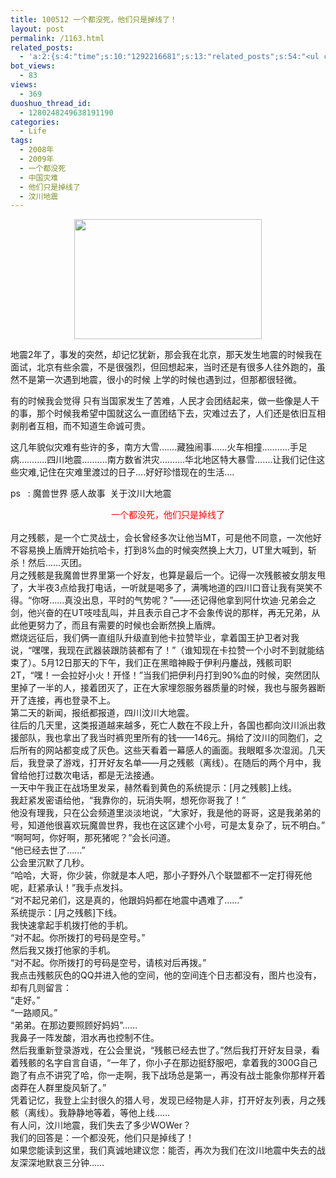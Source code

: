```yaml
---
title: 100512 一个都没死，他们只是掉线了！
layout: post
permalink: /1163.html
related_posts:
  - 'a:2:{s:4:"time";s:10:"1292216681";s:13:"related_posts";s:54:"<ul class="related_post"><li>No Related Post</li></ul>";}'
bot_views:
  - 83
views:
  - 369
duoshuo_thread_id:
  - 1280248249638191190
categories:
  - Life
tags:
  - 2008年
  - 2009年
  - 一个都没死
  - 中国灾难
  - 他们只是掉线了
  - 汶川地震
---
```

[<img class="aligncenter size-medium wp-image-1171" style="display: block; margin-left: auto; margin-right: auto; border: 0px initial initial;" title="cc1" src="http://www.80aj.com/wp-content/uploads/2010/05/cc1-300x192.jpg" alt="" width="300" height="192" />][1]

地震2年了，事发的突然，却记忆犹新，那会我在北京，那天发生地震的时候我在面试，北京有些余震，不是很强烈，但回想起来，当时还是有很多人往外跑的，虽然不是第一次遇到地震，很小的时候 上学的时候也遇到过，但那都很轻微。

有的时候我会觉得 只有当国家发生了苦难，人民才会团结起来，做一些像是人干的事，那个时候我希望中国就这么一直团结下去，灾难过去了，人们还是依旧互相剥削者互相，而不知道生命诚可贵。

这几年貌似灾难有些许的多，南方大雪&#8230;&#8230;.藏独闹事&#8230;&#8230;火车相撞&#8230;&#8230;&#8230;..手足病&#8230;&#8230;&#8230;..四川地震&#8230;&#8230;&#8230;.南方数省洪灾&#8230;&#8230;&#8230;.华北地区特大暴雪&#8230;&#8230;.让我们记住这些灾难,记住在灾难里渡过的日子&#8230;.好好珍惜现在的生活&#8230;.

<p style="text-align: left;">
  ps   : 魔兽世界 感人故事  关于汶川大地震
</p>

<div style="text-align: center;">
  <span style="color: #ff0000;">一个都没死，他们只是掉线了</span>
</div>

<div>
  <a href="http://www.80aj.com/wp-content/uploads/2010/05/cc1.jpg"><br /> </a>
</div>

<div>
  <div id="_mcePaste">
    月之残骸，是一个亡灵战士，会长曾经多次让他当MT，可是他不同意，一次他好不容易换上盾牌开始抗哈卡，打到8%血的时候突然换上大刀，UT里大喊到，斩杀！然后……灭团。
  </div>
  
  <div>
  </div>
  
  <div id="_mcePaste">
    月之残骸是我魔兽世界里第一个好友，也算是最后一个。记得一次残骸被女朋友甩了，大半夜3点给我打电话，一听就是喝多了，满嘴地道的四川口音让我有哭笑不得。“你呀……真没出息，平时的气势呢？”——还记得他拿到阿什坎迪·兄弟会之剑，他兴奋的在UT吱哇乱叫，并且表示自己才不会象传说的那样，再无兄弟，从此他更努力了，而且有需要的时候也会断然换上盾牌。
  </div>
  
  <div>
  </div>
  
  <div id="_mcePaste">
    燃烧远征后，我们俩一直组队升级直到他卡拉赞毕业，拿着国王护卫者对我说，“嘿嘿，我现在武器装跟防装都有了！”（谁知现在卡拉赞一个小时不到就能结束了）。5月12日那天的下午，我们正在黑暗神殿于伊利丹鏖战，残骸司职2T，“嘿！一会拉好小火！开怪！”当我们把伊利丹打到90%血的时候，突然团队里掉了一半的人，接着团灭了，正在大家埋怨服务器质量的时候，我也与服务器断开了连接，再也登录不上。
  </div>
  
  <div>
  </div>
  
  <div id="_mcePaste">
    第二天的新闻，报纸都报道，四川汶川大地震。
  </div>
  
  <div>
  </div>
  
  <div id="_mcePaste">
    往后的几天里，这类报道越来越多，死亡人数在不段上升，各国也都向汶川派出救援部队，我也拿出了我当时裤兜里所有的钱——146元。捐给了汶川的同胞们，之后所有的网站都变成了灰色。这些天看着一幕感人的画面。我眼眶多次湿润。几天后，我登录了游戏，打开好友名单——月之残骸（离线）。在随后的两个月中，我曾给他打过数次电话，都是无法接通。
  </div>
  
  <div>
  </div>
  
  <div id="_mcePaste">
    一天中午我正在战场里发呆，赫然看到黄色的系统提示：[月之残骸]上线。
  </div>
  
  <div>
  </div>
  
  <div id="_mcePaste">
    我赶紧发密语给他，“我靠你的，玩消失啊，想死你哥我了！”
  </div>
  
  <div>
  </div>
  
  <div id="_mcePaste">
    他没有理我，只在公会频道里淡淡地说，“大家好，我是他的哥哥，这是我弟弟的号，知道他很喜欢玩魔兽世界，我也在这区建个小号，可是太复杂了，玩不明白。”
  </div>
  
  <div>
  </div>
  
  <div id="_mcePaste">
    “啊呵呵，你好啊，那死猪呢？”会长问道。
  </div>
  
  <div>
  </div>
  
  <div id="_mcePaste">
    “他已经去世了……”
  </div>
  
  <div>
  </div>
  
  <div id="_mcePaste">
    公会里沉默了几秒。
  </div>
  
  <div>
  </div>
  
  <div id="_mcePaste">
    “哈哈，大哥，你少装，你就是本人吧，那小子野外八个联盟都不一定打得死他呢，赶紧承认！”我手点发抖。
  </div>
  
  <div>
  </div>
  
  <div id="_mcePaste">
    “对不起兄弟们，这是真的，他跟妈妈都在地震中遇难了……”
  </div>
  
  <div>
  </div>
  
  <div id="_mcePaste">
    系统提示：[月之残骸]下线。
  </div>
  
  <div>
  </div>
  
  <div id="_mcePaste">
    我快速拿起手机拨打他的手机。
  </div>
  
  <div>
  </div>
  
  <div id="_mcePaste">
    “对不起。你所拨打的号码是空号。”
  </div>
  
  <div>
  </div>
  
  <div id="_mcePaste">
    然后我又拨打他家的手机。
  </div>
  
  <div>
  </div>
  
  <div id="_mcePaste">
    “对不起。你所拨打的号码是空号，请核对后再拨。”
  </div>
  
  <div>
  </div>
  
  <div id="_mcePaste">
    我点击残骸灰色的QQ并进入他的空间，他的空间连个日志都没有，图片也没有，却有几则留言：
  </div>
  
  <div>
  </div>
  
  <div id="_mcePaste">
    “走好。”
  </div>
  
  <div>
  </div>
  
  <div id="_mcePaste">
    “一路顺风。”
  </div>
  
  <div>
  </div>
  
  <div id="_mcePaste">
    “弟弟。在那边要照顾好妈妈”……
  </div>
  
  <div>
  </div>
  
  <div id="_mcePaste">
    我鼻子一阵发酸，泪水再也控制不住。
  </div>
  
  <div>
  </div>
  
  <div id="_mcePaste">
    然后我重新登录游戏，在公会里说，“残骸已经去世了。”然后我打开好友目录，看着残骸的名字自言自语，“一年了，你小子在那边挺舒服吧，拿着我的300G自己跑了有点不讲究了哈，你一走啊，我下战场总是第一，再没有战士能象你那样开着卤莽在人群里旋风斩了。”
  </div>
  
  <div>
  </div>
  
  <div id="_mcePaste">
    凭着记忆，我登上尘封很久的猎人号，发现已经物是人非，打开好友列表，月之残骸（离线）。我静静地等着，等他上线……
  </div>
  
  <div>
  </div>
  
  <div id="_mcePaste">
    有人问，汶川地震，我们失去了多少WOWer？
  </div>
  
  <div>
  </div>
  
  <div id="_mcePaste">
    我们的回答是：一个都没死，他们只是掉线了！
  </div>
  
  <div>
  </div>
  
  <div id="_mcePaste">
    如果您能读到这里，我们真诚地建议您：能否，再次为我们在汶川地震中失去的战友深深地默哀三分钟……
  </div>
</div>

 [1]: http://www.80aj.com/wp-content/uploads/2010/05/cc1.jpg